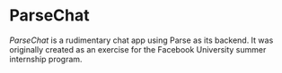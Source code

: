 # ParseChat

*ParseChat* is a rudimentary chat app using Parse as its backend. It was originally created as an exercise for the Facebook University summer internship program.
